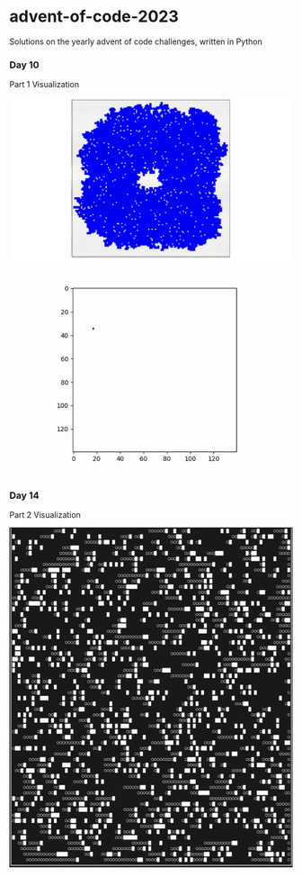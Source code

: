 # advent-of-code-2023
Solutions on the yearly advent of code challenges, written in Python 


### Day 10
Part 1 Visualization

![part1-viz](python-code/day-10/img/day10-part1-viz.svg)
![part1-gif](python-code/day-10/animation/animation_accelerated.gif)

### Day 14
Part 2 Visualization

![part2-vid](python-code/day-14/d14-p2-viz.gif)




